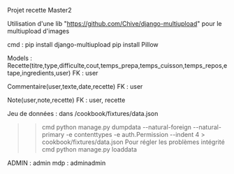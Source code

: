 Projet recette Master2

Utilisation d'une lib "https://github.com/Chive/django-multiupload"
pour le multiupload d'images

cmd : 
pip install django-multiupload
pip install Pillow

Models :
Recette(titre,type,difficulte,cout,temps_prepa,temps_cuisson,temps_repos,etape,ingredients,user)
FK : user

Commentaire(user,texte,date,recette)
FK : user

Note(user,note,recette)
FK : user, recette

Jeu de données :
dans /cookbook/fixtures/data.json
>> cmd python manage.py dumpdata --natural-foreign --natural-primary -e contenttypes -e auth.Permission --indent 4 > cookbook/fixtures/data.json
Pour régler les problèmes intégrité
>> cmd python manage.py loaddata

ADMIN :
admin
mdp : adminadmin